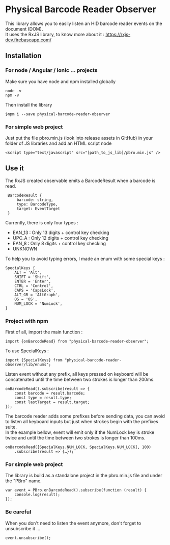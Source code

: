 # Physical Barcode Reader Observer

This library allows you to easily listen an HID barcode reader events on the document (DOM).  
It uses the RxJS library, to know more about it : https://rxjs-dev.firebaseapp.com/

## Installation
### For node / Angular / Ionic … projects
Make sure you have node and npm installed globally

    node -v
    npm -v
    
Then install the library
   
    $npm i --save physical-barcode-reader-observer 
    
### For simple web project
Just put the file pbro.min.js (look into release assets in GitHub) in your folder of JS libraries and add an HTML script node 

    <script type="text/javascript" src="[path_to_js_lib]/pbro.min.js" />
    
## Use it

The RxJS created observable emits a BarcodeResult when a barcode is read.

     BarcodeResult {
         barcode: string,
         type: BarcodeType,
         target: EventTarget
     }
    
Currently, there is only four types :
  - EAN_13 : Only 13 digits + control key checking
  - UPC_A : Only 12 digits + control key checking
  - EAN_8 : Only 8 digits + control key checking
  - UNKNOWN
  
To help you to avoid typing errors, I made an enum with some special keys :

    SpecialKeys {
        ALT = 'Alt',
        SHIFT = 'Shift',
        ENTER = 'Enter',
        CTRL = 'Control',
        CAPS = 'CapsLock',
        ALT_GR = 'AltGraph',
        OS = 'OS',
        NUM_LOCK = 'NumLock',
    }

### Project with npm

First of all, import the main function :

    import {onBarcodeRead} from "physical-barcode-reader-observer";
    
To use SpecialKeys :

    import {SpecialKeys} from "physical-barcode-reader-observer/lib/enums";

Listen event without any prefix, all keys pressed on keyboard will be concatenated until the time between two strokes is longer than 200ms.

    onBarcodeRead().subscribe(result => {
        const barcode = result.barcode;
        const type = result.type;
        const lastTarget = result.target;
    });
    
The barcode reader adds some prefixes before sending data, you can avoid to listen all keyboard inputs but just when strokes begin with the prefixes suite.  
In the example bellow, event will emit only if the NumLock key is stroke twice and until the time between two strokes is longer than 100ms.

    onBarcodeRead([SpecialKeys.NUM_LOCK, SpecialKeys.NUM_LOCK], 100)
        .subscribe(result => {…});
    
### For simple web project
The library is build as a standalone project in the pbro.min.js file and under the "PBro" name.  

    var event = PBro.onBarcodeRead().subscribe(function (result) {
        console.log(result);
    });

### Be careful
When you don't need to listen the event anymore, don't forget to unsubscribe it ...

    event.unsubscribe();
